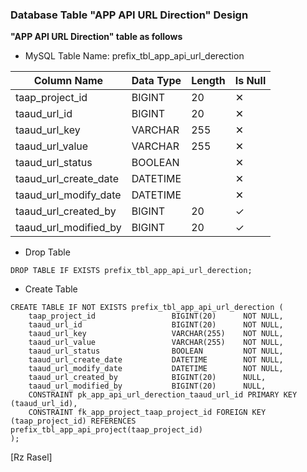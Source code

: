 ### Database Table "APP API URL Direction" Design
**"APP API URL Direction" table as follows**

* MySQL Table Name: prefix_tbl_app_api_url_derection

| Column Name | Data Type | Length | Is Null |
| ------ | ------ | ------ | ------ |
| taap_project_id | BIGINT | 20 | ✕ |
| taaud_url_id | BIGINT | 20 | ✕ |
| taaud_url_key | VARCHAR | 255 | ✕ |
| taaud_url_value | VARCHAR | 255 | ✕ |
| taaud_url_status | BOOLEAN |  | ✕ |
| taaud_url_create_date | DATETIME |  | ✕ |
| taaud_url_modify_date | DATETIME |  | ✕ |
| taaud_url_created_by | BIGINT | 20 | ✓ |
| taaud_url_modified_by | BIGINT | 20 | ✓ |

* Drop Table

```drop_table_app_api_url_derection
DROP TABLE IF EXISTS prefix_tbl_app_api_url_derection;
```

* Create Table

```create_table_app_api_url_derection
CREATE TABLE IF NOT EXISTS prefix_tbl_app_api_url_derection (
    taap_project_id                 BIGINT(20)      NOT NULL,
    taaud_url_id                    BIGINT(20)      NOT NULL,
    taaud_url_key                   VARCHAR(255)    NOT NULL,
    taaud_url_value                 VARCHAR(255)    NOT NULL,
    taaud_url_status                BOOLEAN         NOT NULL,
    taaud_url_create_date           DATETIME        NOT NULL,
    taaud_url_modify_date           DATETIME        NOT NULL,
    taaud_url_created_by            BIGINT(20)      NULL,
    taaud_url_modified_by           BIGINT(20)      NULL,
    CONSTRAINT pk_app_api_url_derection_taaud_url_id PRIMARY KEY (taaud_url_id),
    CONSTRAINT fk_app_project_taap_project_id FOREIGN KEY (taap_project_id) REFERENCES prefix_tbl_app_api_project(taap_project_id)
);
```


[Rz Rasel]
